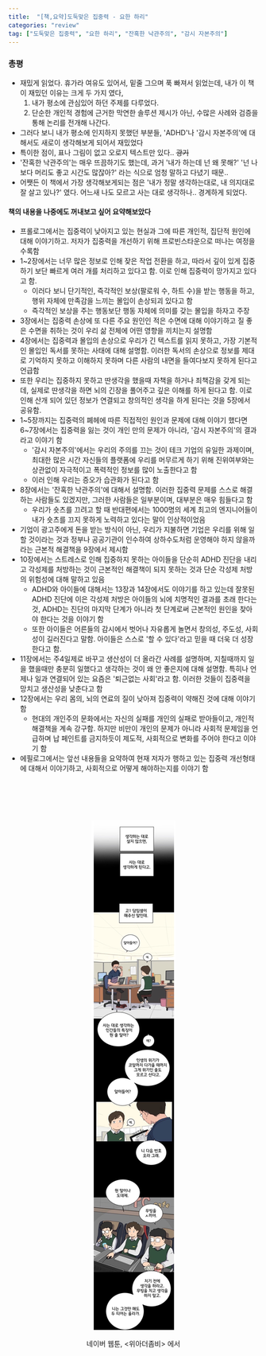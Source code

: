 ```yaml
---
title:  "[책,요약]도둑맞은 집중력 - 요한 하리"
categories: "review"
tag: ["도둑맞은 집중력", "요한 하리", "잔혹한 낙관주의", "감시 자본주의"]
---
```


### 총평
- 재밌게 읽었다. 휴가라 여유도 있어서, 밑줄 그으며 푹 빠져서 읽었는데, 내가 이 책이 재밌던 이유는 크게 두 가지 였다,
  1) 내가 평소에 관심있어 하던 주제를 다루었다.
  2) 단순한 개인적 경험에 근거한 막연한 솔루션 제시가 아닌, 수많은 사례와 검증을 통해 논리를 전개해 나간다.
- 그러다 보니 내가 평소에 인지하지 못했던 부분들, 'ADHD'나 '감시 자본주의'에 대해서도 새로이 생각해보게 되어서 재밌었다
- 특이한 점이, 표나 그림이 없고 오로지 텍스트만 있다.. ~~광기~~
- '잔혹한 낙관주의'는 매우 뜨끔하기도 했는데, 과거 '내가 하는데 넌 왜 못해?' '넌 나보다 머리도 좋고 시간도 많잖아?' 라는 식으로 엄청 말하고 다녔기 때문..
- 어쨋든 이 책에서 가장 생각해보게되는 점은 '내가 정말 생각하는대로, 내 의지대로 잘 살고 있나?' 였다. 어느새 나도 모르고 사는 대로 생각하나.. 경계하게 되었다.

#### 책의 내용을 나중에도 꺼내보고 싶어 요약해보았다
- 프롤로그에서는 집중력이 낮아지고 있는 현실과 그에 따른 개인적, 집단적 원인에 대해 이야기하고. 저자가 집중력을 개선하기 위해 프로빈스타운으로 떠나는 여정을 수록함
- 1~2장에서는 너무 많은 정보로 인해 잦은 작업 전환을 하고, 따라서 깊이 있게 집중하기 보단 빠르게 여러 개를 처리하고 있다고 함. 이로 인해 집중력이 망가지고 있다고 함.
	- 이러다 보니 단기적인, 즉각적인 보상(팔로워 수, 하트 수)을 받는 행동을 하고, 행위 자체에 만족감을 느끼는 몰입이 손상되괴 있다고 함
	- 즉각적인 보상을 주는 행동보단 행동 자체에 의미를 갖는 몰입을 하자고 주장
- 3장에서는 집중력 손상에 또 다른 주요 원인인 적은 수면에 대해 이야기하고 질 좋은 수면을 취하는 것이 우리 삶 전체에 어떤 영향을 끼치는지 설명함
- 4장에서는 집중력과 몰입의 손상으로 우리가 긴 텍스트를 읽지 못하고, 가장 기본적인 몰입인 독서를 못하는 사태에 대해 설명함. 이러한 독서의 손상으로 정보를 제대로 기억하지 못하고 이해하지 못하며 다른 사람의 내면을 들여다보지 못하게 된다고 언급함
- 또한 우리는 집중하지 못하고 딴생각을 했을때 자책을 하거나 죄책감을 갖게 되는데, 실제로 딴생각을 하면 뇌의 긴장을 풀어주고 깊은 이해를 하게 된다고 함. 이로 인해 산개 되어 있던 정보가 연결되고 창의적인 생각을 하게 된다는 것을 5장에서 공유함.
- 1~5장까지는 집중력의 폐헤에 따른 직접적인 원인과 문제에 대해 이야기 했다면 6~7장에서는 집중력을 잃는 것이 개인 만의 문제가 아니라, '감시 자본주의'의 결과라고 이야기 함 
	- '감시 자본주의'에서는 우리의 주의를 끄는 것이 테크 기업의 유일한 과제이며, 최대한 많은 시간 자신들의 플랫폼에 우리를 머무르게 하기 위해 진위여부와는 상관없이 자극적이고 폭력적인 정보를 많이 노출한다고 함
	- 이러 인해 우리는 증오가 습관화가 된다고 함
- 8장에서는 '잔혹한 낙관주의'에 대해서 설명함. 이러한 집중력 문제를 스스로 해결하는 사람들도 있겠지만, 그러한 사람들은 일부분이며, 대부분은 매우 힘들다고 함
	- 우리가 숏츠를 끄려고 할 때 반대편에서는 1000명의 세계 최고의 엔지니어들이 내가 숏츠를 끄지 못하게 노력하고 있다는 말이 인상적이었음
- 기업이 광고주에게 돈을 받는 방식이 아닌, 우리가 지불하면 기업은 우리를 위해 일 할 것이라는 것과 정부나 공공기관이 인수하여 상하수도처럼 운영해야 하지 않을까라는 근본적 해결책을 9장에서 제시함
- 10장에서는 스트레스로 인해 집중하지 못하는 아이들을 단순히 ADHD 진단을 내리고 각성제를 처방하는 것이 근본적인 해결책이 되지 못하는 것과 단순 각성제 처방의 위험성에 대해 말하고 있음
	- ADHD와 아이들에 대해서는 13장과 14장에서도 이야기를 하고 있는데 잘못된 ADHD 진단에 이은 각성제 처방은 아이들의 뇌에 치명적인 결과를 초래 한다는 것, ADHD는 진단의 마지막 단계가 아니라 첫 단계로써 근본적인 원인을 찾아야 한다는 것을 이야기 함
	- 또한 아이들은 어른들의 감시에서 벗어나 자유롭게 놀면서 창의성, 주도성, 사회성이 길러진다고 말함. 아이들은 스스로 '할 수 있다'라고 믿을 때 더욱 더 성장한다고 함.
- 11장에서는 주4일제로 바꾸고 생산성이 더 올라간 사례를 설명하며, 지칠때까지 일을 했을때만 충분히 일했다고 생각하는 것이 왜 안 좋은지에 대해 설명함. 특히나 언제나 일과 연결되어 있는 요즘은 '퇴근없는 사회'라고 함. 이러한 것들이 집중력을 망치고 생산성을 낮춘다고 함
- 12장에서는 우리 몸의, 뇌의 연료의 질이 낮아져 집중력이 약해진 것에 대해 이야기 함
	- 현대의 개인주의 문화에서는 자신의 실패를 개인의 실패로 받아들이고, 개인적 해결책을 계속 강구함. 하지만 비만이 개인의 문제가 아니라 사회적 문제임을 언급하며 납 페인트를 금지하듯이 제도적, 사회적으로 변화를 주어야 한다고 이야기 함
- 에필로그에서는 앞선 내용들을 요약하여 현재 저자가 행하고 있는 집중력 개선형태에 대해서 이야기하고, 사회적으로 어떻게 해야하는지를 이야기 함

<br>
<br>
<br>
<br>

<p align="center">
<img src="/images/think.jpg">
</p>

<p align="center">
네이버 웹툰, <위아더좀비> 에서

